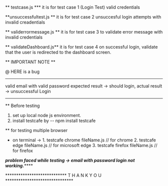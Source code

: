 ** testcase.js ***
it is for test case 1 (Login Test) valid credentials

**unsuccessfultest.js **
it is for test case 2 unsuccesful login attempts with invalid creadentials

** validerrormessage.js **
it is for test case 3 to validate error message with invalid credentials

** validateDashboard.js**
it is for test case 4 on successful login, validate that the user is redirected to the dashboard screen.



**           IMPORTANT NOTE        ** 

 @ HERE is a bug 
________________________________________________________________________________________________________
valid email with valid password    expected result -> should login,  actual result -> unsuccessful Login 
________________________________________________________________________________________________________


**  Before testing 

1. set up local node js environment.
2. install testcafe by -- npm install testcafe


** for testing multiple browser

* on terminal -> 1. testcafe chrome fileName.js  // for chrome
                2. testcafe edge fileName.js   // for microsoft edge
                3. testcafe firefox fileName.js // for firefox




*************problem faced while testing -> email with password login not working.*****************



****************************  T H A N K  Y O U  *******************************